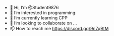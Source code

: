- 👋 Hi, I’m @Student9876
- 👀 I’m interested in programming 
- 🌱 I’m currently learning CPP
- 💞️ I’m looking to collaborate on ...
- 📫 How to reach me https://discord.gg/9n7qBtM

<!---
Student9876/Student9876 is a ✨ special ✨ repository because its `README.md` (this file) appears on your GitHub profile.
You can click the Preview link to take a look at your changes.
--->
